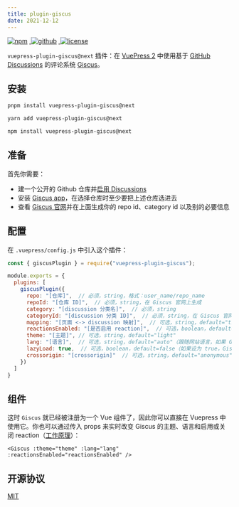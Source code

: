 ```yaml
---
title: plugin-giscus
date: 2021-12-12
---
```


<p>
  <a href="https://www.npmjs.com/package/vuepress-plugin-giscus/v/next" target="_blank">
    <img src="https://img.shields.io/npm/v/vuepress-plugin-giscus/next.svg?style=flat-square&logo=npm" style="display: inline; margin: 0 4px 0 0" alt="npm">
  </a>
  <a href="https://github.com/Renovamen/vuepress-theme-gungnir/tree/main/packages/plugins/giscus" target="_blank">
    <img src="https://img.shields.io/badge/GitHub-vuepress--plugin--giscus-26A2FF?style=flat-square&logo=github" style="display: inline; margin: 0 4px 0 0" alt="github">
  </a>
  <a href="https://github.com/Renovamen/vuepress-theme-gungnir/blob/main/packages/plugins/giscus/LICENSE" target="_blank">
    <img src="https://img.shields.io/badge/License-MIT-green?style=flat-square" style="display: inline; margin: 0 4px 0 0" alt="license">
  </a>
</p>

`vuepress-plugin-giscus@next` 插件：在 [VuePress 2](https://v2.vuepress.vuejs.org/zh/) 中使用基于 [GitHub Discussions](https://docs.github.com/en/discussions) 的评论系统 [Giscus](https://github.com/giscus/giscus)。


## 安装

<CodeGroup>
<CodeGroupItem title="PNPM" active>

```bash
pnpm install vuepress-plugin-giscus@next
```

</CodeGroupItem>

<CodeGroupItem title="YARN" active>

```bash
yarn add vuepress-plugin-giscus@next
```

</CodeGroupItem>

<CodeGroupItem title="NPM">

```bash
npm install vuepress-plugin-giscus@next
```

</CodeGroupItem>
</CodeGroup>


## 准备

首先你需要：

- 建一个公开的 Github 仓库并[启用 Discussions](https://docs.github.com/cn/repositories/managing-your-repositorys-settings-and-features/enabling-features-for-your-repository/enabling-or-disabling-github-discussions-for-a-repository)
- 安装 [Giscus app](https://github.com/apps/giscus)，在选择仓库时至少要把上述仓库选进去
- 查看 [Giscus 官网](https://giscus.app)并在上面生成你的 repo id、category id 以及别的必要信息


## 配置

在 `.vuepress/config.js` 中引入这个插件：

```js
const { giscusPlugin } = require("vuepress-plugin-giscus");

module.exports = {
  plugins: [
    giscusPlugin({
      repo: "[仓库]",  // 必须，string，格式：user_name/repo_name
      repoId: "[仓库 ID]",  // 必须，string，在 Giscus 官网上生成
      category: "[discussion 分类名]",  // 必须，string
      categoryId: "[discussion 分类 ID]",  // 必须，string，在 Giscus 官网上生成
      mapping: "[页面 <-> discussion 映射]",  // 可选，string，default="title"
      reactionsEnabled: "[是否启用 reaction]",  // 可选，boolean，default=true
      theme: "[主题]", // 可选，string，default="light"
      lang: "[语言]",  // 可选，string，default="auto"（跟随网站语言，如果 Giscus 不支持你的网站的语言，则会使用 "en"）
      lazyLoad: true,  // 可选，boolean，default=false（如果设为 true，Giscus 的加载将延迟到用户滚动到评论容器附近）
      crossorigin: "[crossorigin]"  // 可选，string，default="anonymous"
    })
  ]
}
```


## 组件

这时 `Giscus` 就已经被注册为一个 Vue 组件了，因此你可以直接在 Vuepress 中使用它。你也可以通过传入 props 来实时改变 Giscus 的主题、语言和启用或关闭 reaction（[工作原理](https://github.com/giscus/giscus/blob/main/ADVANCED-USAGE.md#parent-to-giscus-message-events)）：

```
<Giscus :theme="theme" :lang="lang" :reactionsEnabled="reactionsEnabled" />
```


## 开源协议

[MIT](https://github.com/Renovamen/vuepress-theme-gungnir/blob/main/packages/plugins/giscus/LICENSE)
